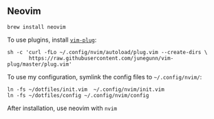## Neovim

`brew install neovim`

To use plugins, install [`vim-plug`](https://github.com/junegunn/vim-plug):
```
sh -c 'curl -fLo ~/.config/nvim/autoload/plug.vim --create-dirs \
       https://raw.githubusercontent.com/junegunn/vim-plug/master/plug.vim'
```

To use my configuration, symlink the config files to `~/.config/nvim/`:
```
ln -fs ~/dotfiles/init.vim  ~/.config/nvim/init.vim
ln -fs ~/dotfiles/config ~/.config/nvim/config
```

After installation, use neovim with `nvim`
